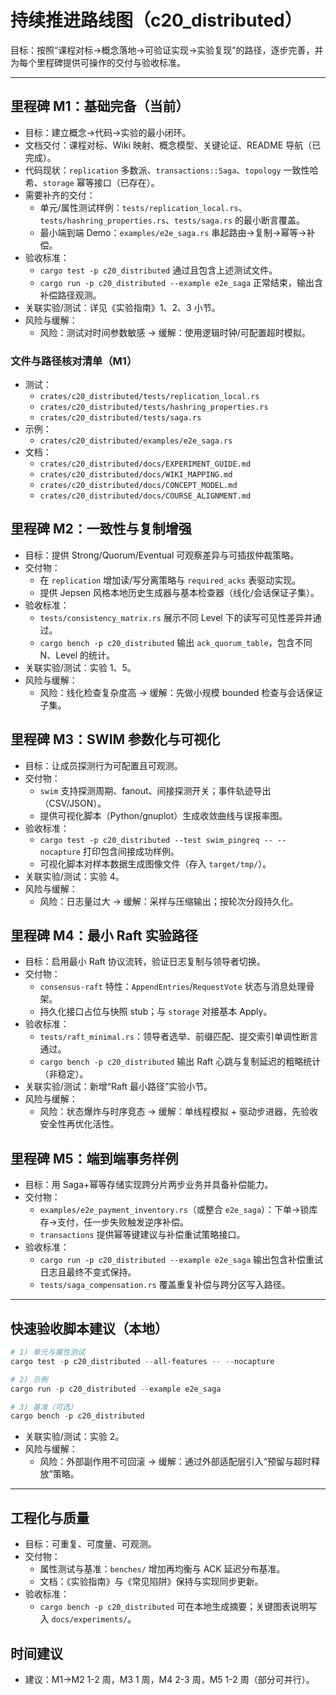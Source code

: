 # 持续推进路线图（c20_distributed）

目标：按照“课程对标→概念落地→可验证实现→实验复现”的路径，逐步完善，并为每个里程碑提供可操作的交付与验收标准。

---

## 里程碑 M1：基础完备（当前）

- 目标：建立概念→代码→实验的最小闭环。
- 文档交付：课程对标、Wiki 映射、概念模型、关键论证、README 导航（已完成）。
- 代码现状：`replication` 多数派、`transactions::Saga`、`topology` 一致性哈希、`storage` 幂等接口（已存在）。
- 需要补齐的交付：
  - 单元/属性测试样例：`tests/replication_local.rs`、`tests/hashring_properties.rs`、`tests/saga.rs` 的最小断言覆盖。
  - 最小端到端 Demo：`examples/e2e_saga.rs` 串起路由→复制→幂等→补偿。
- 验收标准：
  - `cargo test -p c20_distributed` 通过且包含上述测试文件。
  - `cargo run -p c20_distributed --example e2e_saga` 正常结束，输出含补偿路径观测。
- 关联实验/测试：详见《实验指南》1、2、3 小节。
- 风险与缓解：
  - 风险：测试对时间参数敏感 → 缓解：使用逻辑时钟/可配置超时模拟。

### 文件与路径核对清单（M1）

- 测试：
  - `crates/c20_distributed/tests/replication_local.rs`
  - `crates/c20_distributed/tests/hashring_properties.rs`
  - `crates/c20_distributed/tests/saga.rs`
- 示例：
  - `crates/c20_distributed/examples/e2e_saga.rs`
- 文档：
  - `crates/c20_distributed/docs/EXPERIMENT_GUIDE.md`
  - `crates/c20_distributed/docs/WIKI_MAPPING.md`
  - `crates/c20_distributed/docs/CONCEPT_MODEL.md`
  - `crates/c20_distributed/docs/COURSE_ALIGNMENT.md`

## 里程碑 M2：一致性与复制增强

- 目标：提供 Strong/Quorum/Eventual 可观察差异与可插拔仲裁策略。
- 交付物：
  - 在 `replication` 增加读/写分离策略与 `required_acks` 表驱动实现。
  - 提供 Jepsen 风格本地历史生成器与基本检查器（线化/会话保证子集）。
- 验收标准：
  - `tests/consistency_matrix.rs` 展示不同 Level 下的读写可见性差异并通过。
  - `cargo bench -p c20_distributed` 输出 `ack_quorum_table`，包含不同 N、Level 的统计。
- 关联实验/测试：实验 1、5。
- 风险与缓解：
  - 风险：线化检查复杂度高 → 缓解：先做小规模 bounded 检查与会话保证子集。

## 里程碑 M3：SWIM 参数化与可视化

- 目标：让成员探测行为可配置且可观测。
- 交付物：
  - `swim` 支持探测周期、fanout、间接探测开关；事件轨迹导出（CSV/JSON）。
  - 提供可视化脚本（Python/gnuplot）生成收敛曲线与误报率图。
- 验收标准：
  - `cargo test -p c20_distributed --test swim_pingreq -- --nocapture` 打印包含间接成功样例。
  - 可视化脚本对样本数据生成图像文件（存入 `target/tmp/`）。
- 关联实验/测试：实验 4。
- 风险与缓解：
  - 风险：日志量过大 → 缓解：采样与压缩输出；按轮次分段持久化。

## 里程碑 M4：最小 Raft 实验路径

- 目标：启用最小 Raft 协议流转，验证日志复制与领导者切换。
- 交付物：
  - `consensus-raft` 特性：`AppendEntries`/`RequestVote` 状态与消息处理骨架。
  - 持久化接口占位与快照 stub；与 `storage` 对接基本 Apply。
- 验收标准：
  - `tests/raft_minimal.rs`：领导者选举、前缀匹配、提交索引单调性断言通过。
  - `cargo bench -p c20_distributed` 输出 Raft 心跳与复制延迟的粗略统计（非稳定）。
- 关联实验/测试：新增“Raft 最小路径”实验小节。
- 风险与缓解：
  - 风险：状态爆炸与时序竞态 → 缓解：单线程模拟 + 驱动步进器，先验收安全性再优化活性。

## 里程碑 M5：端到端事务样例

- 目标：用 Saga+幂等存储实现跨分片两步业务并具备补偿能力。
- 交付物：
  - `examples/e2e_payment_inventory.rs`（或整合 `e2e_saga`）：下单→锁库存→支付，任一步失败触发逆序补偿。
  - `transactions` 提供幂等键建议与补偿重试策略接口。
- 验收标准：
  - `cargo run -p c20_distributed --example e2e_saga` 输出包含补偿重试日志且最终不变式保持。
  - `tests/saga_compensation.rs` 覆盖重复补偿与跨分区写入路径。

---

## 快速验收脚本建议（本地）

```powershell
# 1) 单元与属性测试
cargo test -p c20_distributed --all-features -- --nocapture

# 2) 示例
cargo run -p c20_distributed --example e2e_saga

# 3) 基准（可选）
cargo bench -p c20_distributed
```

- 关联实验/测试：实验 2。
- 风险与缓解：
  - 风险：外部副作用不可回滚 → 缓解：通过外部适配层引入“预留与超时释放”策略。

---

## 工程化与质量

- 目标：可重复、可度量、可观测。
- 交付物：
  - 属性测试与基准：`benches/` 增加再均衡与 ACK 延迟分布基准。
  - 文档：《实验指南》与《常见陷阱》保持与实现同步更新。
- 验收标准：
  - `cargo bench -p c20_distributed` 可在本地生成摘要；关键图表说明写入 `docs/experiments/`。

## 时间建议

- 建议：M1→M2 1-2 周，M3 1 周，M4 2-3 周，M5 1-2 周（部分可并行）。
